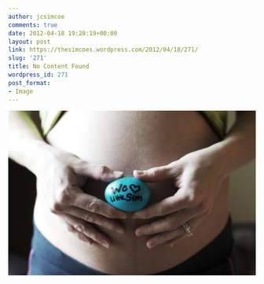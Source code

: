 ```yaml
---
author: jcsimcoe
comments: true
date: 2012-04-18 19:28:19+00:00
layout: post
link: https://thesimcoes.wordpress.com/2012/04/18/271/
slug: '271'
title: No Content Found
wordpress_id: 271
post_format:
- Image
---
```


![](/public/assets/tumblr_m2owr84d3g1qbwpqvo1_1280.jpg)
